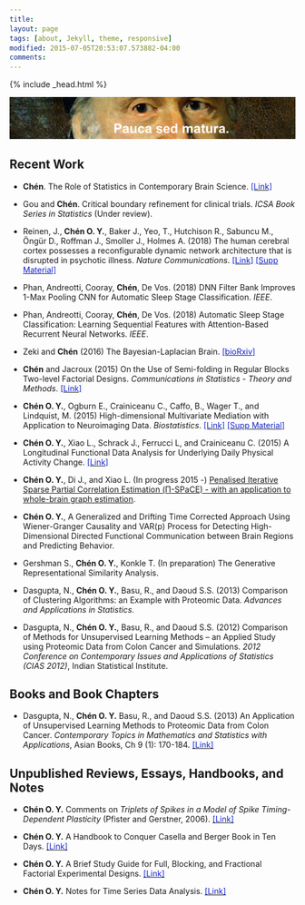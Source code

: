 ```yaml
---
title: 
layout: page
tags: [about, Jekyll, theme, responsive]
modified: 2015-07-05T20:53:07.573882-04:00
comments:
---
```

{% include _head.html %}

![x](/images/Gauss.jpg)
<br />

<script>
  (function(i,s,o,g,r,a,m){i['GoogleAnalyticsObject']=r;i[r]=i[r]||function(){
  (i[r].q=i[r].q||[]).push(arguments)},i[r].l=1*new Date();a=s.createElement(o),
  m=s.getElementsByTagName(o)[0];a.async=1;a.src=g;m.parentNode.insertBefore(a,m)
  })(window,document,'script','https://www.google-analytics.com/analytics.js','ga');

  ga('create', 'UA-64829092-1', 'auto');
  ga('send', 'pageview');

</script>

## Recent Work

- **Chén**. The Role of Statistics in Contemporary Brain Science. <a href="{{ site.baseurl }}/files/doc/Fisher.pdf"><font color="#1122CC">[Link]</font></a>

- Gou and **Chén**. Critical boundary refinement for clinical trials. *ICSA Book Series in Statistics* (Under review). 


- Reinen, J., **Chén O. Y.**, Baker J., Yeo, T., Hutchison R., Sabuncu M., Öngür D., Roffman J., Smoller J.,
Holmes A. (2018) The human cerebral cortex possesses a reconfigurable dynamic network architecture
that is disrupted in psychotic illness. *Nature Communications*. <a href="{{ site.baseurl }}/files/doc/Reinen_2018.pdf"><font color="#1122CC">[Link]</font></a>
<a href="{{ site.baseurl }}/files/doc/Reinen_2018_Supp.pdf"><font color="#1122CC">[Supp Material]</font></a>

-  Phan, Andreotti, Cooray, **Chén**, De Vos. (2018)  DNN Filter Bank Improves 1-Max Pooling CNN for Automatic Sleep Stage Classification. *IEEE*.

-  Phan, Andreotti, Cooray, **Chén**, De Vos. (2018)  Automatic Sleep Stage Classification: Learning Sequential Features with Attention-Based Recurrent Neural Networks. *IEEE*.

- Zeki and **Chén** (2016) The Bayesian-Laplacian Brain. <a href="http://biorxiv.org/content/early/2016/12/19/094516"><font color="#1122CC">[bioRxiv]</font></a>

- **Chén** and Jacroux (2015) On the Use of Semi-folding in Regular Blocks Two-level Factorial Designs. *Communications in Statistics - Theory and Methods*. <a href="{{ site.baseurl }}/files/doc/Chen_Jacroux.pdf"><font color="#1122CC">[Link]</font></a>

- **Chén O. Y.**, Ogburn E., Crainiceanu C., Caffo, B., Wager T., and Lindquist, M. (2015) High-dimensional Multivariate Mediation with Application to Neuroimaging Data. *Biostatistics*. <a href="{{ site.baseurl }}/files/doc/HDMM.pdf"><font color="#1122CC">[Link]</font></a>
<a href="{{ site.baseurl }}/files/doc/HDMM_Supplemental_Materials.pdf"><font color="#1122CC">[Supp Material]</font></a> 

- **Chén O. Y.**, Xiao L., Schrack J., Ferrucci L, and Crainiceanu C. (2015) A Longitudinal Functional Data Analysis for Underlying Daily Physical Activity Change. <a href="{{ site.baseurl }}/files/doc/LFDA.pdf"><font color="#1122CC">[Link]</font></a>

- **Chén O. Y.**, Di J., and Xiao L. (In progress 2015 -) [Penalised Iterative Sparse Partial Correlation Estimation (Π-SPaCE) - with an application to whole-brain graph estimation](/files/doc/Pi_SPaCE.pdf ).
	
- **Chén O. Y.**, A Generalized and Drifting Time Corrected Approach Using Wiener-Granger Causality and VAR(p) Process for Detecting High-Dimensional Directed Functional Communication between Brain Regions and Predicting Behavior.
	
- Gershman S., **Chén O. Y.**, Konkle T. (In preparation) The Generative Representational Similarity Analysis. 

- Dasgupta, N., **Chén O. Y.**, Basu, R., and Daoud S.S. (2013) Comparison of Clustering Algorithms: an Example with Proteomic Data. *Advances and Applications in Statistics*.
	
- Dasgupta, N., **Chén O. Y.**, Basu, R., and Daoud S.S. (2012) Comparison of Methods for Unsupervised Learning Methods – an Applied Study using Proteomic Data from Colon Cancer and Simulations. *2012 Conference on Contemporary Issues and Applications of Statistics (CIAS 2012)*, Indian Statistical Institute.
	

## Books and Book Chapters

- Dasgupta, N., **Chén O. Y.** Basu, R., and Daoud S.S. (2013) An Application of Unsupervised Learning Methods to Proteomic Data from Colon Cancer. *Contemporary Topics in Mathematics and Statistics with Applications*, Asian Books, Ch 9 (1): 170-184. <a href="{{ site.baseurl }}/files/doc/Dasgupta_and_Chen_Chapter.pdf"><font color="#1122CC">[Link]</font></a>


## Unpublished Reviews, Essays, Handbooks, and Notes

- **Chén O. Y.** Comments on <i>Triplets of Spikes in a Model of Spike Timing-Dependent Plasticity </i>
(Pfister and Gerstner, 2006). <a href="{{ site.baseurl }}/files/doc/Review_STDP.pdf"><font color="#1122CC">[Link]</font></a>

- **Chén O. Y.** A Handbook to Conquer Casella and Berger Book in Ten Days. <a href="{{ site.baseurl }}/files/doc/CB.pdf"><font color="#1122CC">[Link]</font></a>

- **Chén O. Y.** A Brief Study Guide for Full, Blocking, and Fractional Factorial Experimental Designs. <a href="{{ site.baseurl }}/files/doc/ED.pdf"><font color="#1122CC">[Link]</font></a>

- **Chén O. Y.** Notes for Time Series Data Analysis. <a href="{{ site.baseurl }}/files/doc/TS.pdf"><font color="#1122CC">[Link]</font></a>

<!--
## Others

- For more information, please see his [**curriculum vitae**](/files/doc/CV_Chen_Feb_2015.pdf).
-->
  

